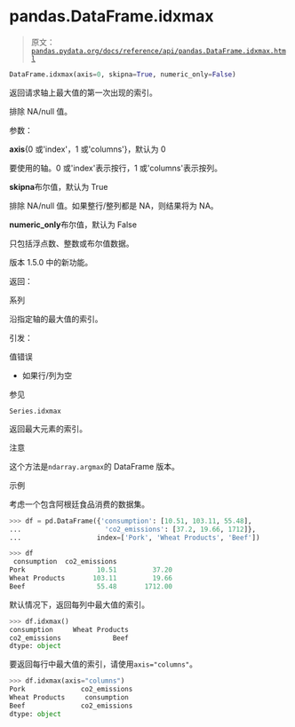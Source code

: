 # pandas.DataFrame.idxmax

> 原文：[`pandas.pydata.org/docs/reference/api/pandas.DataFrame.idxmax.html`](https://pandas.pydata.org/docs/reference/api/pandas.DataFrame.idxmax.html)

```py
DataFrame.idxmax(axis=0, skipna=True, numeric_only=False)
```

返回请求轴上最大值的第一次出现的索引。

排除 NA/null 值。

参数：

**axis**{0 或'index'，1 或'columns'}，默认为 0

要使用的轴。0 或'index'表示按行，1 或'columns'表示按列。

**skipna**布尔值，默认为 True

排除 NA/null 值。如果整行/整列都是 NA，则结果将为 NA。

**numeric_only**布尔值，默认为 False

只包括浮点数、整数或布尔值数据。

版本 1.5.0 中的新功能。

返回：

系列

沿指定轴的最大值的索引。

引发：

值错误

+   如果行/列为空

参见

`Series.idxmax`

返回最大元素的索引。

注意

这个方法是`ndarray.argmax`的 DataFrame 版本。

示例

考虑一个包含阿根廷食品消费的数据集。

```py
>>> df = pd.DataFrame({'consumption': [10.51, 103.11, 55.48],
...                     'co2_emissions': [37.2, 19.66, 1712]},
...                   index=['Pork', 'Wheat Products', 'Beef']) 
```

```py
>>> df
 consumption  co2_emissions
Pork                  10.51         37.20
Wheat Products       103.11         19.66
Beef                  55.48       1712.00 
```

默认情况下，返回每列中最大值的索引。

```py
>>> df.idxmax()
consumption     Wheat Products
co2_emissions             Beef
dtype: object 
```

要返回每行中最大值的索引，请使用`axis="columns"`。

```py
>>> df.idxmax(axis="columns")
Pork              co2_emissions
Wheat Products     consumption
Beef              co2_emissions
dtype: object 
```
